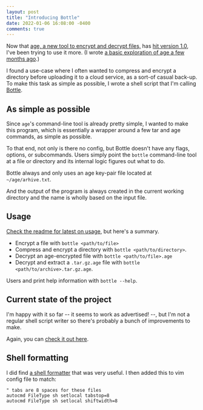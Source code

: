 ```yaml
---
layout: post
title: "Introducing Bottle"
date: 2022-01-06 16:08:00 -0400
comments: true
---
```


Now that [age, a new tool to encrypt and decrypt files,](https://github.com/FiloSottile/age) has [hit version 1.0](https://github.com/FiloSottile/age/releases/tag/v1.0.0), I've been trying to use it more. (I wrote [a basic exploration of age a few months ago](https://sts10.github.io/2021/09/06/exploring-age-1-point-0.html).)

I found a use-case where I often wanted to compress and encrypt a directory before uploading it to a cloud service, as a sort-of casual back-up. To make this task as simple as possible, I wrote a shell script that I'm calling [Bottle](https://github.com/sts10/bottle). 

## As simple as possible

Since `age`'s command-line tool is already pretty simple, I wanted to make this program, which is essentially a wrapper around a few tar and age commands, as simple as possible. 

To that end, not only is there no config, but Bottle doesn't have any flags, options, or subcommands. Users simply point the `bottle` command-line tool at a file or directory and its internal logic figures out what to do.

Bottle always and only uses an age key-pair file located at `~/age/arhive.txt`.

And the output of the program is always created in the current working directory and the name is wholly based on the input file.

## Usage

[Check the readme for latest on usage](https://github.com/sts10/bottle/blob/main/readme.markdown#usage), but here's a summary.

- Encrypt a file with `bottle <path/to/file>`
- Compress and encrypt a directory with `bottle <path/to/directory>`. 
- Decrypt an age-encrypted file with `bottle <path/to/file>.age`
- Decrypt and extract a `.tar.gz.age` file with `bottle <path/to/archive>.tar.gz.age`.

Users and print help information with `bottle --help`.

## Current state of the project

I'm happy with it so far -- it seems to work as advertised! --, but I'm not a regular shell script writer so there's probably a bunch of improvements to make. 

Again, you can [check it out here](https://github.com/sts10/bottle).

## Shell formatting

I did find [a shell formatter](https://github.com/mvdan/sh#shfmt) that was very useful. I then added this to vim config file to match: 

```vim
" tabs are 8 spaces for these files
autocmd FileType sh setlocal tabstop=8
autocmd FileType sh setlocal shiftwidth=8
```
